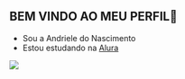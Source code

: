 ## BEM VINDO AO MEU PERFIL💙
- Sou a Andriele do Nascimento
- Estou estudando na [Alura](https://cursos.alura.com.br)


![]( https://media1.tenor.com/m/xNb1YzWz-2UAAAAC/rapunzel-tangled.gif)
